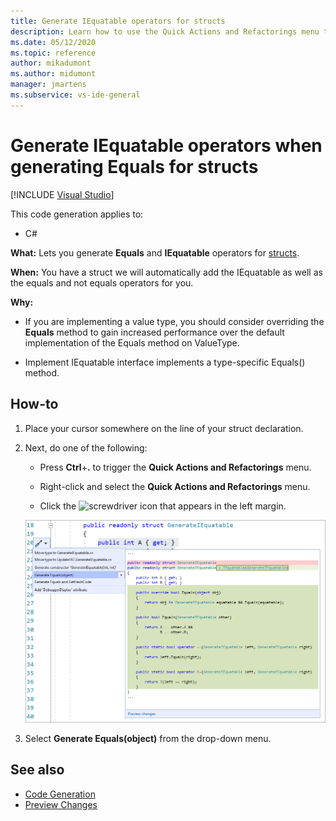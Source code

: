 ```yaml
---
title: Generate IEquatable operators for structs
description: Learn how to use the Quick Actions and Refactorings menu to generate Equals and IEquatable operators for structs.
ms.date: 05/12/2020
ms.topic: reference
author: mikadumont
ms.author: midumont
manager: jmartens
ms.subservice: vs-ide-general
---
```

# Generate IEquatable operators when generating Equals for structs

 [!INCLUDE [Visual Studio](~/includes/applies-to-version/vs-windows-only.md)]

This code generation applies to:

- C#

**What:** Lets you generate **Equals** and **IEquatable** operators for [structs](/dotnet/csharp/language-reference/builtin-types/struct).

**When:** You have a struct we will automatically add the IEquatable as well as the equals and not equals operators for you.

**Why:**

- If you are implementing a value type, you should consider overriding the **Equals** method to gain increased performance over the default implementation of the Equals method on ValueType.

- Implement IEquatable interface implements a type-specific Equals() method.

## How-to

1. Place your cursor somewhere on the line of your struct declaration.

2. Next, do one of the following:

   - Press **Ctrl**+**.** to trigger the **Quick Actions and Refactorings** menu.

   - Right-click and select the **Quick Actions and Refactorings** menu.

   - Click the ![screwdriver](../media/screwdriver-icon.png) icon that appears in the left margin.

   ![Generate IEquatable and Equals for structs](media/generate-equals-structs.png)

3. Select **Generate Equals(object)** from the drop-down menu.

## See also

- [Code Generation](../code-generation-in-visual-studio.md)
- [Preview Changes](../../ide/preview-changes.md)